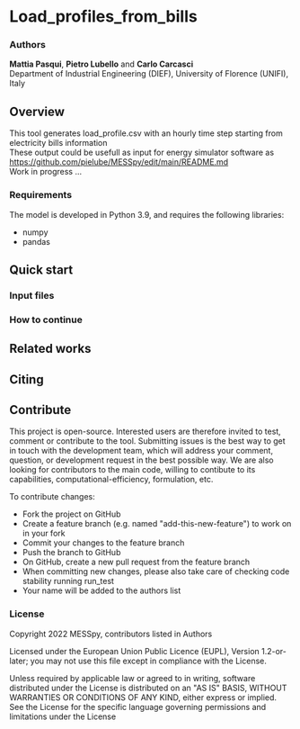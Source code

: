 # Load_profiles_from_bills

### Authors
**Mattia Pasqui**, **Pietro Lubello** and **Carlo Carcasci**\
Department of Industrial Engineering (DIEF), University of Florence (UNIFI), Italy

## Overview
This tool generates load_profile.csv with an hourly time step starting from electricity bills information\
These output could be usefull as input for energy simulator software as https://github.com/pielube/MESSpy/edit/main/README.md \
Work in progress ...

### Requirements
The model is developed in Python 3.9, and requires the following libraries:
- numpy
- pandas

## Quick start

### Input files

### How to continue

## Related works

## Citing

## Contribute
This project is open-source. Interested users are therefore invited to test, comment or contribute to the tool. Submitting issues is the best way to get in touch with the development team, which will address your comment, question, or development request in the best possible way. We are also looking for contributors to the main code, willing to contibute to its capabilities, computational-efficiency, formulation, etc.

To contribute changes:

- Fork the project on GitHub
- Create a feature branch (e.g. named "add-this-new-feature") to work on in your fork
- Commit your changes to the feature branch
- Push the branch to GitHub
- On GitHub, create a new pull request from the feature branch
- When committing new changes, please also take care of checking code stability running run_test 
- Your name will be added to the authors list

### License
Copyright 2022 MESSpy, contributors listed in Authors

Licensed under the European Union Public Licence (EUPL), Version 1.2-or-later; you may not use this file except in compliance with the License.

Unless required by applicable law or agreed to in writing, software distributed under the License is distributed on an "AS IS" BASIS, WITHOUT WARRANTIES OR CONDITIONS OF ANY KIND, either express or implied. See the License for the specific language governing permissions and limitations under the License
